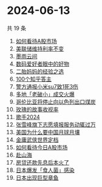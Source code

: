 # 2024-06-13

共 19 条

<!-- BEGIN -->
<!-- 最后更新时间 Thu Jun 13 2024 21:15:49 GMT+0800 (China Standard Time) -->

1. [如何看待A股市场](https://www.zhihu.com/search?q=如何看待A股市场)
1. [美联储维持利率不变](https://www.zhihu.com/search?q=美联储维持利率不变)
1. [墨雨云间](https://www.zhihu.com/search?q=墨雨云间)
1. [数码爱好者眼中的好物](https://www.zhihu.com/search?q=数码爱好者眼中的好物)
1. [二胎妈妈的经验之选](https://www.zhihu.com/search?q=二胎妈妈的经验之选)
1. [100个知乎答主](https://www.zhihu.com/search?q=100个知乎答主)
1. [警方通报小米su7致1死3伤](https://www.zhihu.com/search?q=警方通报小米su7致1死3伤)
1. [多地「老破小」成交火爆](https://www.zhihu.com/search?q=多地「老破小」成交火爆)
1. [哥伦比亚将停止向以色列出口煤炭](https://www.zhihu.com/search?q=哥伦比亚将停止向以色列出口煤炭)
1. [玫瑰的故事收视率](https://www.zhihu.com/search?q=玫瑰的故事收视率)
1. [歌手2024](https://www.zhihu.com/search?q=歌手2024)
1. [张雪峰旗下志愿填报服务动辄过万](https://www.zhihu.com/search?q=张雪峰旗下志愿填报服务动辄过万)
1. [美国为什么要中国月球月壤](https://www.zhihu.com/search?q=美国为什么要中国月球月壤)
1. [金庸武侠世界定档](https://www.zhihu.com/search?q=金庸武侠世界定档)
1. [如何看待今日A股市场](https://www.zhihu.com/search?q=如何看待今日A股市场)
1. [赴山海](https://www.zhihu.com/search?q=赴山海)
1. [房贷还款先息后本火了](https://www.zhihu.com/search?q=房贷还款先息后本火了)
1. [日本爆发「食人菌」感染](https://www.zhihu.com/search?q=日本爆发「食人菌」感染)
1. [日本出现巨型章鱼](https://www.zhihu.com/search?q=日本出现巨型章鱼)

<!-- END -->
